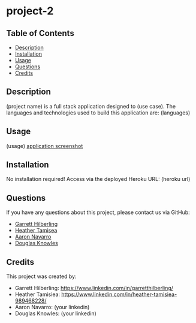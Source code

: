 # project-2

## Table of Contents
* [Description](#Description)
* [Installation](#Installation)
* [Usage](#Usage)
* [Questions](#Questions)
* [Credits](#Credits)

## Description
(project name) is a full stack application designed to (use case). The languages and technologies used to build this application are: (languages)

## Usage
(usage)
[application screenshot](./public/img/application-screenshot.png)

## Installation
No installation required! Access via the deployed Heroku URL: (heroku url)

## Questions
If you have any questions about this project, please contact us via GitHub: 
* [Garrett Hilberling](https://github.com/garretthilberling)
* [Heather Tamisea]()
* [Aaron Navarro]()
* [Douglas Knowles](https://github.com/Dknowles44)

## Credits
This project was created by:
* Garrett Hilberling: https://www.linkedin.com/in/garretthilberling/
* Heather Tamisiea: https://www.linkedin.com/in/heather-tamisiea-989468228/
* Aaron Navarro: (your linkedin)
* Douglas Knowles: (your linkedin)

    
